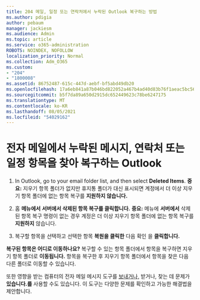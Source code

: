 ```yaml
---
title: 204 메일, 일정 또는 연락처에서 누락된 Outlook 복구하는 방법
ms.author: pdigia
author: pebaum
manager: jackiesm
ms.audience: Admin
ms.topic: article
ms.service: o365-administration
ROBOTS: NOINDEX, NOFOLLOW
localization_priority: Normal
ms.collection: Adm_O365
ms.custom:
- "204"
- "1800008"
ms.assetid: 86752487-615c-447d-aebf-bf5abd49db20
ms.openlocfilehash: 17a6eb841a87b046bd822052a467b4ad40d83b76f1aeac5bc56bea29b4d9a755
ms.sourcegitcommit: b5f7da89a650d2915dc652449623c78be6247175
ms.translationtype: MT
ms.contentlocale: ko-KR
ms.lasthandoff: 08/05/2021
ms.locfileid: "54029162"
---
```

# <a name="how-to-find-and-recover-missing-messages-contacts-or-calendar-items-in-outlook"></a>전자 메일에서 누락된 메시지, 연락처 또는 일정 항목을 찾아 복구하는 Outlook

1. In Outlook, go to your email folder list, and then select **Deleted Items**. **중요:** 지우기 항목  폴더가 없지만 휴지통 폴더가 대신 표시되면 계정에서 더 이상 지우기 항목 폴더에 없는 항목 복구를 **지원하지 않습니다.** 

2. 홈 **메뉴에서** **서버에서 삭제된 항목 복구를 클릭합니다.** **중요:** 메뉴에 **서버에서** 삭제된 항목 복구 명령이 없는 경우 계정은 더 이상 지우기 항목 폴더에 없는 항목 복구를 **지원하지** 않습니다.

3. 복구할 항목을 선택하고 선택한 항목 **복원을 클릭한** 다음 확인 을 **클릭합니다.**

**복구된 항목은 어디로 이동하나요?** 복구할 수 있는 항목 폴더에서 항목을 복구하면 지우기 항목 폴더로 **이동됩니다.** 항목을 복구한 후 지우기 항목  폴더에서 항목을 찾은 다음 다른 폴더로 이동할 수 있습니다.

또한 영향을 받는 컴퓨터의 전자 메일 메시지 도구를 [보내거나,](https://aka.ms/SaRA-OutlookSendReceive) 받거나, 찾는 데 문제가 **있습니다.를** 사용할 수도 있습니다. 이 도구는 다양한 문제를 확인하고 가능한 해결법을 제안합니다.
